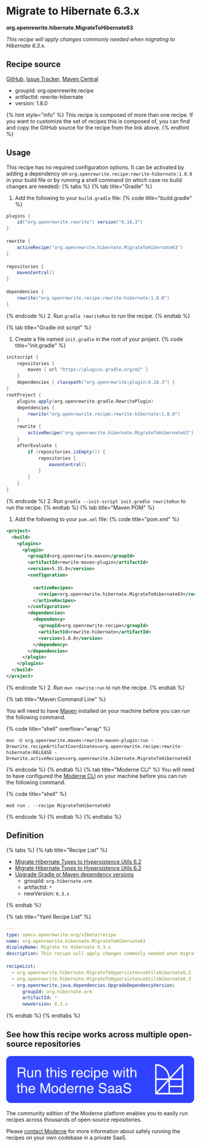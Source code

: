 # Migrate to Hibernate 6.3.x

**org.openrewrite.hibernate.MigrateToHibernate63**

_This recipe will apply changes commonly needed when migrating to Hibernate 6.3.x._

## Recipe source

[GitHub](https://github.com/openrewrite/rewrite-hibernate/blob/main/src/main/resources/META-INF/rewrite/hibernate-6.3.yml), [Issue Tracker](https://github.com/openrewrite/rewrite-hibernate/issues), [Maven Central](https://central.sonatype.com/artifact/org.openrewrite.recipe/rewrite-hibernate/1.8.0/jar)

* groupId: org.openrewrite.recipe
* artifactId: rewrite-hibernate
* version: 1.8.0

{% hint style="info" %}
This recipe is composed of more than one recipe. If you want to customize the set of recipes this is composed of, you can find and copy the GitHub source for the recipe from the link above.
{% endhint %}

## Usage

This recipe has no required configuration options. It can be activated by adding a dependency on `org.openrewrite.recipe:rewrite-hibernate:1.8.0` in your build file or by running a shell command (in which case no build changes are needed): 
{% tabs %}
{% tab title="Gradle" %}
1. Add the following to your `build.gradle` file:
{% code title="build.gradle" %}
```groovy
plugins {
    id("org.openrewrite.rewrite") version("6.16.3")
}

rewrite {
    activeRecipe("org.openrewrite.hibernate.MigrateToHibernate63")
}

repositories {
    mavenCentral()
}

dependencies {
    rewrite("org.openrewrite.recipe:rewrite-hibernate:1.8.0")
}
```
{% endcode %}
2. Run `gradle rewriteRun` to run the recipe.
{% endtab %}

{% tab title="Gradle init script" %}
1. Create a file named `init.gradle` in the root of your project.
{% code title="init.gradle" %}
```groovy
initscript {
    repositories {
        maven { url "https://plugins.gradle.org/m2" }
    }
    dependencies { classpath("org.openrewrite:plugin:6.16.3") }
}
rootProject {
    plugins.apply(org.openrewrite.gradle.RewritePlugin)
    dependencies {
        rewrite("org.openrewrite.recipe:rewrite-hibernate:1.8.0")
    }
    rewrite {
        activeRecipe("org.openrewrite.hibernate.MigrateToHibernate63")
    }
    afterEvaluate {
        if (repositories.isEmpty()) {
            repositories {
                mavenCentral()
            }
        }
    }
}
```
{% endcode %}
2. Run `gradle --init-script init.gradle rewriteRun` to run the recipe.
{% endtab %}
{% tab title="Maven POM" %}
1. Add the following to your `pom.xml` file:
{% code title="pom.xml" %}
```xml
<project>
  <build>
    <plugins>
      <plugin>
        <groupId>org.openrewrite.maven</groupId>
        <artifactId>rewrite-maven-plugin</artifactId>
        <version>5.35.0</version>
        <configuration>
          
          <activeRecipes>
            <recipe>org.openrewrite.hibernate.MigrateToHibernate63</recipe>
          </activeRecipes>
        </configuration>
        <dependencies>
          <dependency>
            <groupId>org.openrewrite.recipe</groupId>
            <artifactId>rewrite-hibernate</artifactId>
            <version>1.8.0</version>
          </dependency>
        </dependencies>
      </plugin>
    </plugins>
  </build>
</project>
```
{% endcode %}
2. Run `mvn rewrite:run` to run the recipe.
{% endtab %}

{% tab title="Maven Command Line" %}

You will need to have [Maven](https://maven.apache.org/download.cgi) installed on your machine before you can run the following command.

{% code title="shell" overflow="wrap" %}
```shell
mvn -U org.openrewrite.maven:rewrite-maven-plugin:run -Drewrite.recipeArtifactCoordinates=org.openrewrite.recipe:rewrite-hibernate:RELEASE -Drewrite.activeRecipes=org.openrewrite.hibernate.MigrateToHibernate63 
```
{% endcode %}
{% endtab %}
{% tab title="Moderne CLI" %}
You will need to have configured the [Moderne CLI](https://docs.moderne.io/moderne-cli/cli-intro) on your machine before you can run the following command.

{% code title="shell" %}
```shell
mod run . --recipe MigrateToHibernate63
```
{% endcode %}
{% endtab %}
{% endtabs %}

## Definition

{% tabs %}
{% tab title="Recipe List" %}
* [Migrate Hibernate Types to Hypersistence Utils 6.2](../hibernate/migratetohypersistenceutilshibernate6/2.md)
* [Migrate Hibernate Types to Hypersistence Utils 6.3](../hibernate/migratetohypersistenceutilshibernate6/3.md)
* [Upgrade Gradle or Maven dependency versions](../java/dependencies/upgradedependencyversion.md)
  * groupId: `org.hibernate.orm`
  * artifactId: `*`
  * newVersion: `6.3.x`

{% endtab %}

{% tab title="Yaml Recipe List" %}
```yaml
---
type: specs.openrewrite.org/v1beta/recipe
name: org.openrewrite.hibernate.MigrateToHibernate63
displayName: Migrate to Hibernate 6.3.x
description: This recipe will apply changes commonly needed when migrating to Hibernate 6.3.x.

recipeList:
  - org.openrewrite.hibernate.MigrateToHypersistenceUtilsHibernate6.2
  - org.openrewrite.hibernate.MigrateToHypersistenceUtilsHibernate6.3
  - org.openrewrite.java.dependencies.UpgradeDependencyVersion:
      groupId: org.hibernate.orm
      artifactId: *
      newVersion: 6.3.x

```
{% endtab %}
{% endtabs %}

## See how this recipe works across multiple open-source repositories

[![Moderne Link Image](/.gitbook/assets/ModerneRecipeButton.png)](https://app.moderne.io/recipes/org.openrewrite.hibernate.MigrateToHibernate63)

The community edition of the Moderne platform enables you to easily run recipes across thousands of open-source repositories.

Please [contact Moderne](https://moderne.io/product) for more information about safely running the recipes on your own codebase in a private SaaS.
